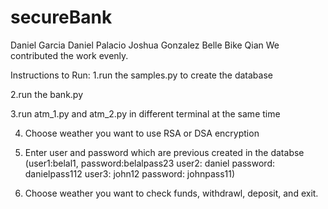 # secureBank

Daniel Garcia 
Daniel Palacio 
Joshua Gonzalez
Belle
Bike Qian
We contributed the work evenly. 

Instructions to Run: 
1.run the samples.py to create the database

2.run the bank.py

3.run atm_1.py and atm_2.py in different terminal at the same time

4. Choose weather you want to use RSA or DSA encryption 
5. Enter user and password which are previous created in the databse (user1:belal1, password:belalpass23
user2: daniel  password: danielpass112
user3: john12 password: johnpass11)

6. Choose weather you want to check funds, withdrawl, deposit, and exit. 




